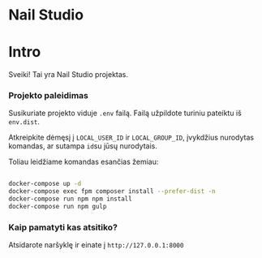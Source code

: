 
Nail Studio
============

# Intro

Sveiki! Tai yra Nail Studio projektas.

### Projekto paleidimas

Susikuriate projekto viduje `.env` failą. Failą užpildote turiniu pateiktu iš `env.dist`.

Atkreipkite dėmęsį į `LOCAL_USER_ID` ir `LOCAL_GROUP_ID`, įvykdžius nurodytas komandas, ar sutampa `id`su jūsų nurodytais.

Toliau leidžiame komandas esančias žemiau:

```bash

docker-compose up -d
docker-compose exec fpm composer install --prefer-dist -n
docker-compose run npm npm install
docker-compose run npm gulp

```

### Kaip pamatyti kas atsitiko?

Atsidarote naršyklę ir einate į `http://127.0.0.1:8000`
 

